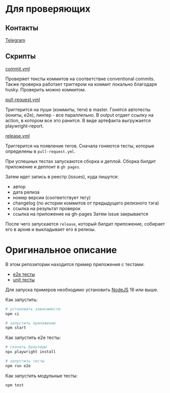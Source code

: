 # Для проверяющих
## Контакты

[Telegram](https://t.me/skavem)

## Скрипты

[commit.yml](.github/workflows/commit.yml)

Проверяет тексты коммитов на соответствие conventional commits. 
Также проверка работает триггером на коммит локально благодаря husky.
Проверить можно коммитом.


[pull-request.yml](.github/workflows/pull-request.yml)

Триггерится на пуши (коммиты, теги) в master. Гонятся автотесты (юниты, е2е), линтер - все параллельно.
В output отдает ссылку на action, в котором все это ранится.
В виде артефакта выгружается playwright-report.


[release.yml](.github/workflows/release.yml)

Триггерится на появление тегов. Сначала гоняются тесты, которые определены в `pull-request.yml`. 

При успешных тестах запускаются сборка и деплой.
Сборка билдит приложение и деплоит в `gh pages`. 

Затем идет запись в реестр (issues), куда пишутся:
* автор
* дата релиза
* номер версии (соответствует тегу)
* changelog (по истории коммитов от предыдущего релизного тэга)
* ссылка на результат проверок
* ссылка на приложение на gh-pages
Затем issue закрывается

После чего запускается `release`, который билдит приложение, собирает его в архив
и выкладывает его в релизы. 


# Оригинальное описание

В этом репозитории находится пример приложения с тестами:

- [e2e тесты](e2e/example.spec.ts)
- [unit тесты](src/example.test.tsx)

Для запуска примеров необходимо установить [NodeJS](https://nodejs.org/en/download/) 16 или выше.

Как запустить:

```sh
# установить зависимости
npm ci

# запустить приложение
npm start
```

Как запустить e2e тесты:

```sh
# скачать браузеры
npx playwright install

# запустить тесты
npm run e2e
```

Как запустить модульные тесты:

```sh
npm test
```
